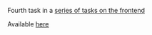 Fourth task in a [series of tasks on the frontend](https://ospens.github.io/react-roadmap/)

Available [here](https://owtmpatrick.github.io/todo/)